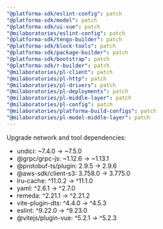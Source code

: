 ```yaml
---
"@platforma-sdk/eslint-config": patch
"@platforma-sdk/model": patch
"@platforma-sdk/ui-vue": patch
"@milaboratories/eslint-config": patch
"@platforma-sdk/tengo-builder": patch
"@platforma-sdk/block-tools": patch
"@platforma-sdk/package-builder": patch
"@platforma-sdk/bootstrap": patch
"@platforma-sdk/r-builder": patch
"@milaboratories/pl-client": patch
"@milaboratories/pl-http": patch
"@milaboratories/pl-drivers": patch
"@milaboratories/pl-deployments": patch
"@milaboratories/pl-middle-layer": patch
"@milaboratories/pl-config": patch
"@milaboratories/platforma-build-configs": patch
"@milaboratories/pl-model-middle-layer": patch
---
```


Upgrade network and tool dependencies:
- undici: ~7.4.0 → ~7.5.0
- @grpc/grpc-js: ~1.12.6 → ~1.13.1
- @protobuf-ts/plugin: 2.9.5 → 2.9.6
- @aws-sdk/client-s3: 3.758.0 → 3.775.0
- lru-cache: ^11.0.2 → ^11.1.0
- yaml: ^2.6.1 → ^2.7.0
- remeda: ^2.21.1 → ^2.21.2
- vite-plugin-dts: ^4.4.0 → ^4.5.3
- eslint: ^9.22.0 → ^9.23.0
- @vitejs/plugin-vue: ^5.2.1 → ^5.2.3 
